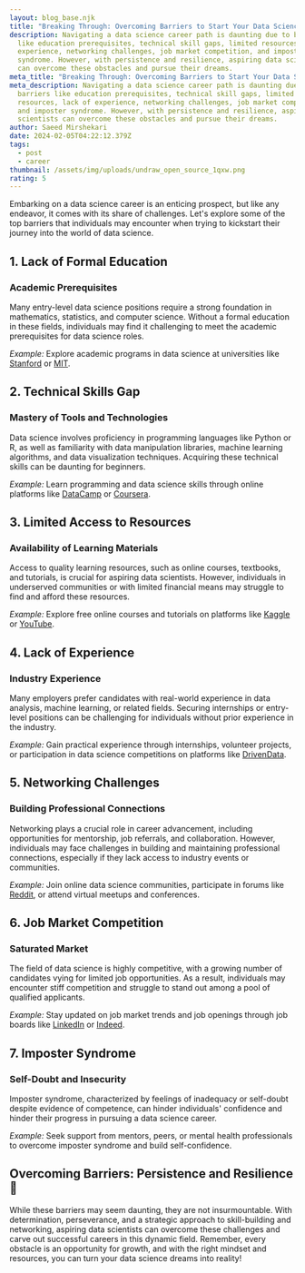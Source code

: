 ```yaml
---
layout: blog_base.njk
title: "Breaking Through: Overcoming Barriers to Start Your Data Science Career"
description: Navigating a data science career path is daunting due to barriers
  like education prerequisites, technical skill gaps, limited resources, lack of
  experience, networking challenges, job market competition, and imposter
  syndrome. However, with persistence and resilience, aspiring data scientists
  can overcome these obstacles and pursue their dreams.
meta_title: "Breaking Through: Overcoming Barriers to Start Your Data Science Career"
meta_description: Navigating a data science career path is daunting due to
  barriers like education prerequisites, technical skill gaps, limited
  resources, lack of experience, networking challenges, job market competition,
  and imposter syndrome. However, with persistence and resilience, aspiring data
  scientists can overcome these obstacles and pursue their dreams.
author: Saeed Mirshekari
date: 2024-02-05T04:22:12.379Z
tags:
  - post
  - career
thumbnail: /assets/img/uploads/undraw_open_source_1qxw.png
rating: 5
---
```

Embarking on a data science career is an enticing prospect, but like any endeavor, it comes with its share of challenges. Let's explore some of the top barriers that individuals may encounter when trying to kickstart their journey into the world of data science.

## 1. **Lack of Formal Education**

### Academic Prerequisites
Many entry-level data science positions require a strong foundation in mathematics, statistics, and computer science. Without a formal education in these fields, individuals may find it challenging to meet the academic prerequisites for data science roles.

*Example:* Explore academic programs in data science at universities like [Stanford](https://statistics.stanford.edu/academics/ms-data-science) or [MIT](https://www.eecs.mit.edu/academics-admissions/graduate-programs/master-science-mit-sloan).

## 2. **Technical Skills Gap**

### Mastery of Tools and Technologies
Data science involves proficiency in programming languages like Python or R, as well as familiarity with data manipulation libraries, machine learning algorithms, and data visualization techniques. Acquiring these technical skills can be daunting for beginners.

*Example:* Learn programming and data science skills through online platforms like [DataCamp](https://www.datacamp.com/) or [Coursera](https://www.coursera.org/).

## 3. **Limited Access to Resources**

### Availability of Learning Materials
Access to quality learning resources, such as online courses, textbooks, and tutorials, is crucial for aspiring data scientists. However, individuals in underserved communities or with limited financial means may struggle to find and afford these resources.

*Example:* Explore free online courses and tutorials on platforms like [Kaggle](https://www.kaggle.com/learn/overview) or [YouTube](https://www.youtube.com/).

## 4. **Lack of Experience**

### Industry Experience
Many employers prefer candidates with real-world experience in data analysis, machine learning, or related fields. Securing internships or entry-level positions can be challenging for individuals without prior experience in the industry.

*Example:* Gain practical experience through internships, volunteer projects, or participation in data science competitions on platforms like [DrivenData](https://www.drivendata.org/).

## 5. **Networking Challenges**

### Building Professional Connections
Networking plays a crucial role in career advancement, including opportunities for mentorship, job referrals, and collaboration. However, individuals may face challenges in building and maintaining professional connections, especially if they lack access to industry events or communities.

*Example:* Join online data science communities, participate in forums like [Reddit](https://www.reddit.com/r/datascience/), or attend virtual meetups and conferences.

## 6. **Job Market Competition**

### Saturated Market
The field of data science is highly competitive, with a growing number of candidates vying for limited job opportunities. As a result, individuals may encounter stiff competition and struggle to stand out among a pool of qualified applicants.

*Example:* Stay updated on job market trends and job openings through job boards like [LinkedIn](https://www.linkedin.com/jobs/) or [Indeed](https://www.indeed.com/q-Data-Scientist-jobs.html).

## 7. **Imposter Syndrome**

### Self-Doubt and Insecurity
Imposter syndrome, characterized by feelings of inadequacy or self-doubt despite evidence of competence, can hinder individuals' confidence and hinder their progress in pursuing a data science career.

*Example:* Seek support from mentors, peers, or mental health professionals to overcome imposter syndrome and build self-confidence.

## Overcoming Barriers: Persistence and Resilience 🌟

While these barriers may seem daunting, they are not insurmountable. With determination, perseverance, and a strategic approach to skill-building and networking, aspiring data scientists can overcome these challenges and carve out successful careers in this dynamic field. Remember, every obstacle is an opportunity for growth, and with the right mindset and resources, you can turn your data science dreams into reality!